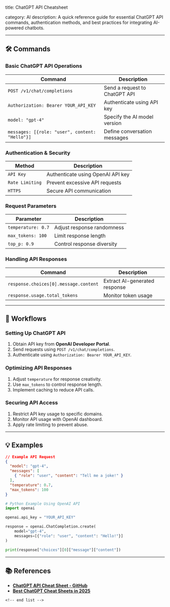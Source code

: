 title: ChatGPT API Cheatsheet

category: AI
description: A quick reference guide for essential ChatGPT API commands, authentication methods, and best practices for integrating AI-powered chatbots.

---

## 🛠️ Commands

### **Basic ChatGPT API Operations**

| Command                                          | Description                   |
| ------------------------------------------------ | ----------------------------- |
| `POST /v1/chat/completions`                    | Send a request to ChatGPT API |
| `Authorization: Bearer YOUR_API_KEY`           | Authenticate using API key    |
| `model: "gpt-4"`                               | Specify the AI model version  |
| `messages: [{role: "user", content: "Hello"}]` | Define conversation messages  |

### **Authentication & Security**

| Method            | Description                       |
| ----------------- | --------------------------------- |
| `API Key`       | Authenticate using OpenAI API key |
| `Rate Limiting` | Prevent excessive API requests    |
| `HTTPS`         | Secure API communication          |

### **Request Parameters**

| Parameter            | Description                |
| -------------------- | -------------------------- |
| `temperature: 0.7` | Adjust response randomness |
| `max_tokens: 100`  | Limit response length      |
| `top_p: 0.9`       | Control response diversity |

### **Handling API Responses**

| Command                                 | Description                   |
| --------------------------------------- | ----------------------------- |
| `response.choices[0].message.content` | Extract AI-generated response |
| `response.usage.total_tokens`         | Monitor token usage           |

---

## 🔄 Workflows

### **Setting Up ChatGPT API**

1. Obtain API key from **OpenAI Developer Portal**.
2. Send requests using `POST /v1/chat/completions`.
3. Authenticate using `Authorization: Bearer YOUR_API_KEY`.

### **Optimizing API Responses**

1. Adjust `temperature` for response creativity.
2. Use `max_tokens` to control response length.
3. Implement caching to reduce API calls.

### **Securing API Access**

1. Restrict API key usage to specific domains.
2. Monitor API usage with OpenAI dashboard.
3. Apply rate limiting to prevent abuse.

---

## 💡 Examples

```json
// Example API Request
{
  "model": "gpt-4",
  "messages": [
    { "role": "user", "content": "Tell me a joke!" }
  ],
  "temperature": 0.7,
  "max_tokens": 100
}
```

```python
# Python Example Using OpenAI API
import openai

openai.api_key = "YOUR_API_KEY"

response = openai.ChatCompletion.create(
    model="gpt-4",
    messages=[{"role": "user", "content": "Hello!"}]
)

print(response["choices"][0]["message"]["content"])
```

---

## 📚 References

- **[ChatGPT API Cheat Sheet - GitHub](https://github.com/bg-write/chatGPT-cheatsheet/)**
- **[Best ChatGPT Cheat Sheets in 2025](https://usefulai.com/cheat-sheets/chatgpt)**

```
<!-- end list -->
```
